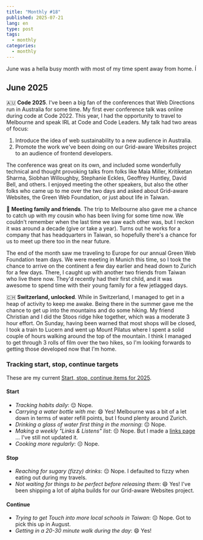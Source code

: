 ```yaml
---
title: "Monthly #18"
published: 2025-07-21
lang: en
type: post
tags:
  - monthly
categories:
  - monthly
---
```


June was a hella busy month with most of my time spent away from home.
Í

## June 2025

🇦🇺 **Code 2025**. I've been a big fan of the conferences that Web Directions run in Australia for some time. My first ever conference talk was online during code at Code 2022. This year, I had the opportunity to travel to Melbourne and speak IRL at Code and Code Leaders. My talk had two areas of focus:

1. Introduce the idea of web sustainability to a new audience in Australia.
2. Promote the work we've been doing on our Grid-aware Websites project to an audience of frontend developers.

The conference was great on its own, and included some wonderfully technical and thought provoking talks from folks like Maia Miller, Kritiketan Sharma, Siobhan Willoughby, Stephanie Eckles, Geoffrey Huntley, David Bell, and others. I enjoyed meeting the other speakers, but also the other folks who came up to me over the two days and asked about Grid-aware Websites, the Green Web Foundation, or just about life in Taiwan.

🤗 **Meeting family and friends**. The trip to Melbourne also gave me a chance to catch up with my cousin who has been living for some time now. We couldn't remember when the last time we saw each other was, but I reckon it was around a decade (give or take a year). Turns out he works for a company that has headquarters in Taiwan, so hopefully there's a chance for us to meet up there too in the near future.

The end of the month saw me traveling to Europe for our annual Green Web Foundation team days. We were meeting in Munich this time, so I took the chance to arrive on the continent a few day earlier and head down to Zurich for a few days. There, I caught up with another two friends from Taiwan who live there now. They'd recently had their first child, and it was awesome to spend time with their young family for a few jetlagged days.

🇨🇭 **Switzerland, unlocked**. While in Switzerland, I managed to get in a heap of activity to keep me awake. Being there in the summer gave me the chance to get up into the mountains and do some hiking. My friend Christian and I did the Stoos ridge hike together, which was a moderate 3 hour effort. On Sunday, having been warned that most shops will be closed, I took a train to Lucern and went up Mount Pilatus where I spent a solid couple of hours walking around the top of the mountain. I think I managed to get through 3 rolls of film over the two hikes, so I'm looking forwards to getting those developed now that I'm home.

### Tracking start, stop, continue targets

These are my current [Start, stop, continue items for 2025](/notes/start-stop-continue-2025/).

#### **Start**

- _Tracking habits daily_: 😔 Nope.
- _Carrying a water bottle with me_: 😄 Yes! Melbourne was a bit of a let down in terms of water refill points, but I found plenty around Zurich.
- _Drinking a glass of water first thing in the morning_: 😔 Nope.
- _Making a weekly "Links & Listens" list_: 😔 Nope. But I made a [links page](/links) ... I've still not updated it.
- _Cooking more regularly_: 😔 Nope.

#### **Stop**

- _Reaching for sugary (fizzy) drinks_: 😔 Nope. I defaulted to fizzy when eating out during my travels.
- _Not waiting for things to be perfect before releasing them_: 😄 Yes! I've been shipping a lot of alpha builds for our Grid-aware Websites project.

#### **Continue**

- _Trying to get Touch into more local schools in Taiwan_: 😔 Nope. Got to pick this up in August.
- _Getting in a 20-30 minute walk during the day_: 😄 Yes!
